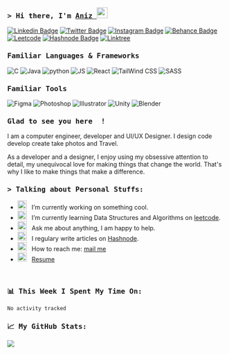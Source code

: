 ### <samp>&gt; Hi there, I'm <a href="https://4n1z.github.io/" target="_blank">Aniz </a> <img src="https://media.giphy.com/media/hvRJCLFzcasrR4ia7z/giphy.gif" width="25"> </samp>


[![Linkedin Badge](https://img.shields.io/badge/-LinkedIn-0e76a8?style=flat-square&logo=Linkedin&logoColor=white)](https://www.linkedin.com/in/aniz-bin-nowshad/)
[![Twitter Badge](https://img.shields.io/badge/-Twitter-00acee?style=flat-square&logo=Twitter&logoColor=white)](https://twitter.com/)
[![Instagram Badge](https://img.shields.io/badge/-Instagram-e4405f?style=flat-square&logo=Instagram&logoColor=black)](https://instagram.com/just_my_designs_/)
[![Behance Badge](https://img.shields.io/badge/Behance-0054F7?style=flat-for-the-badge&logo=behance&logoColor=white)](https://www.behance.net/aniz14)
[![Leetcode](https://img.shields.io/badge/-LeetCode-FFA116?style=flat-for-the-badge&logo=LeetCode&logoColor=black)](https://leetcode.com/aniz/)
[![Hashnode Badge](https://img.shields.io/badge/Hashnode-2962FF?style=flat-the-badge&logo=hashnode&logoColor=white)](https://aniz.hashnode.dev/)
[![Linktree](https://img.shields.io/badge/linktree-black?style=flat-for-the-badge&logo=linktree&logoColor=white)](https://linktr.ee/anizbn)

### <samp>  Familiar Languages & Frameworks </samp>

![C](https://img.shields.io/badge/C-00599C?style=flat-for-the-badge&logo=c&logoColor=white)
![Java](https://img.shields.io/badge/Java-ED8B00?style=flat-for-the-badge&logo=java&logoColor=white)
![python](https://img.shields.io/badge/Python-FFD43B?styleflat-=for-the-badge&logo=python&logoColor=blue)
![JS](https://img.shields.io/badge/JavaScript-323330?style=flat-for-the-badge&logo=javascript&logoColor=F7DF1E)
![React](https://img.shields.io/badge/React-20232A?style=flat-the-badge&logo=react&logoColor=61DAFB)
![TailWind CSS](https://img.shields.io/badge/Tailwind_CSS-38B2AC?style=flat-the-badge&logo=tailwind-css&logoColor=black)
![SASS](https://img.shields.io/badge/Sass-CC6699?style=flat-for-the-badge&logo=sass&logoColor=white)



### <samp>  Familiar Tools </samp>

![Figma](https://img.shields.io/badge/Figma-F24E1E?style=flat-for-the-badge&logo=figma&logoColor=black)
![Photoshop](https://img.shields.io/badge/Adobe%20Photoshop-31A8FF?style=flat-for-the-badge&logo=Adobe%20Photoshop&logoColor=black)
![Illustrator](https://img.shields.io/badge/Adobe%20Illustrator-FF9A00?style=flat-for-the-badge&logo=adobe%20illustrator&logoColor=white)
![Unity](https://img.shields.io/badge/Unity-100000?style=flaat-the-badge&logo=unity&logoColor=white)
![Blender](	https://img.shields.io/badge/blender-%23F5792A.svg?style=flat-the-badge&logo=blender&logoColor=black)







### <samp> Glad to see you here &nbsp;! </samp>

I am a computer engineer, developer and UI/UX Designer. I design code develop create take photos and Travel.

As a developer and a designer, I enjoy using my obsessive attention to detail, my unequivocal love for making things that change the world. That's why I like to make things that make a difference.

 ### <samp>&gt; Talking about Personal Stuffs: </samp>
 
- <img src="https://github.com/Gapur/Gapur/blob/main/assets/developer.gif?raw=true" width="21" />&nbsp;&nbsp; I’m currently working on something cool.
- <img src="https://github.com/Gapur/Gapur/blob/main/assets/lightning.gif?raw=true" width="21" />&nbsp;&nbsp; I’m currently learning Data Structures and Algorithms on [leetcode](https://leetcode.com/aniz/).
- <img src="https://github.com/Gapur/Gapur/blob/main/assets/message.gif?raw=true" width="21" />&nbsp;&nbsp; Ask me about anything, I am happy to help.
- <img src="https://github.com/Gapur/Gapur/blob/main/assets/laptop.gif?raw=true" width="21" />&nbsp;&nbsp; I regulary write articles on [Hashnode](https://aniz.hashnode.dev/).
- <img src="https://github.com/Gapur/Gapur/blob/main/assets/letterbox.gif?raw=true" width="21" />&nbsp;&nbsp; How to reach me: [mail me](https://anizbinnowshad@gmail)
- <img src="https://github.com/Gapur/Gapur/blob/main/assets/doc.gif?raw=true" width="21" />&nbsp;&nbsp; [Resume](https://drive.google.com/file/d/1lqM3-WuydKjX0w3DwjXWDbMKkVzFq-FM/view)

</br>

### <samp> 📊 **This Week I Spent My Time On:** </samp>
<!--START_SECTION:waka-->


```text
No activity tracked
```

<!--END_SECTION:waka-->


 ### <samp> 📈 **My GitHub Stats:** <samp>

![](https://github-readme-streak-stats.herokuapp.com/?user=4N1Z&theme=dark&hide_border=true)<br/>

<!--   <img height="180em" src="https://github-readme-stats.vercel.app/api?username=4N1Z&show_icons=true&hide_border=true&&count_private=true&include_all_commits=true" /> -->
<!--   <img height="180em" src="https://github-readme-stats.vercel.app/api/top-langs/?username=4N1Z&exclude_repo=KNN-Image-Classification&show_icons=true&hide_border=true&layout=compact&langs_count=8&theme=dark"/>
 -->



